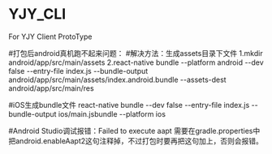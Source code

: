 # YJY_CLI
For YJY Client ProtoType

#打包后android真机跑不起来问题：
#解决方法：生成assets目录下文件
1.mkdir android/app/src/main/assets
2.react-native bundle --platform android --dev false --entry-file index.js --bundle-output android/app/src/main/assets/index.android.bundle --assets-dest android/app/src/main/res

#iOS生成bundle文件
react-native bundle --dev false --entry-file index.js --bundle-output ios/main.jsbundle --platform ios

#Android Studio调试报错：Failed to execute aapt
需要在gradle.properties中把android.enableAapt2这句注释掉，不过打包时要再把这句加上，否则会报错。


